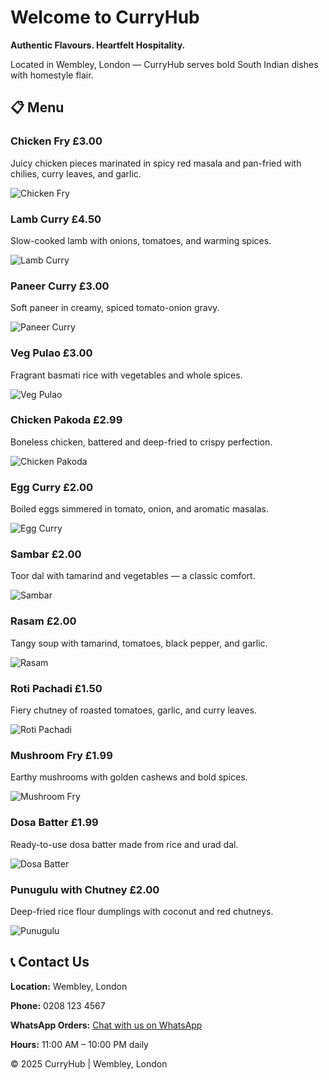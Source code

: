 <!DOCTYPE html>
<html lang="en">
<head>
  <meta charset="UTF-8">
  <meta name="viewport" content="width=device-width, initial-scale=1.0">
  <title>CurryHub</title>
  <link rel="stylesheet" href="styles.css">
</head>
<body>

  <h1>Welcome to CurryHub</h1>
  <p><strong>Authentic Flavours. Heartfelt Hospitality.</strong></p>
  <p>Located in Wembley, London — CurryHub serves bold South Indian dishes with homestyle flair.</p>

  <h2>📋 Menu</h2>

  <div class="menu-item">
    <h3>Chicken Fry <span class="price">£3.00</span></h3>
    <p>Juicy chicken pieces marinated in spicy red masala and pan-fried with chilies, curry leaves, and garlic.</p>
    <img src="images/chicken-fry.jpg" alt="Chicken Fry">
  </div>

  <div class="menu-item">
    <h3>Lamb Curry <span class="price">£4.50</span></h3>
    <p>Slow-cooked lamb with onions, tomatoes, and warming spices.</p>
    <img src="images/lamb-curry.jpg" alt="Lamb Curry">
  </div>

  <div class="menu-item">
    <h3>Paneer Curry <span class="price">£3.00</span></h3>
    <p>Soft paneer in creamy, spiced tomato-onion gravy.</p>
    <img src="images/paneer-curry.jpg" alt="Paneer Curry">
  </div>

  <div class="menu-item">
    <h3>Veg Pulao <span class="price">£3.00</span></h3>
    <p>Fragrant basmati rice with vegetables and whole spices.</p>
    <img src="images/veg-pulao.jpg" alt="Veg Pulao">
  </div>

  <div class="menu-item">
    <h3>Chicken Pakoda <span class="price">£2.99</span></h3>
    <p>Boneless chicken, battered and deep-fried to crispy perfection.</p>
    <img src="images/chicken-pakoda.jpg" alt="Chicken Pakoda">
  </div>

  <div class="menu-item">
    <h3>Egg Curry <span class="price">£2.00</span></h3>
    <p>Boiled eggs simmered in tomato, onion, and aromatic masalas.</p>
    <img src="images/egg-curry.jpg" alt="Egg Curry">
  </div>

  <div class="menu-item">
    <h3>Sambar <span class="price">£2.00</span></h3>
    <p>Toor dal with tamarind and vegetables — a classic comfort.</p>
    <img src="images/sambar.jpg" alt="Sambar">
  </div>

  <div class="menu-item">
    <h3>Rasam <span class="price">£2.00</span></h3>
    <p>Tangy soup with tamarind, tomatoes, black pepper, and garlic.</p>
    <img src="images/rasam.jpg" alt="Rasam">
  </div>

  <div class="menu-item">
    <h3>Roti Pachadi <span class="price">£1.50</span></h3>
    <p>Fiery chutney of roasted tomatoes, garlic, and curry leaves.</p>
    <img src="images/roti-pachadi.jpg" alt="Roti Pachadi">
  </div>

  <div class="menu-item">
    <h3>Mushroom Fry <span class="price">£1.99</span></h3>
    <p>Earthy mushrooms with golden cashews and bold spices.</p>
    <img src="images/mushroom-fry.jpg" alt="Mushroom Fry">
  </div>

  <div class="menu-item">
    <h3>Dosa Batter <span class="price">£1.99</span></h3>
    <p>Ready-to-use dosa batter made from rice and urad dal.</p>
    <img src="images/dosa-batter.jpg" alt="Dosa Batter">
  </div>

  <div class="menu-item">
    <h3>Punugulu with Chutney <span class="price">£2.00</span></h3>
    <p>Deep-fried rice flour dumplings with coconut and red chutneys.</p>
    <img src="images/punugulu.jpg" alt="Punugulu">
  </div>

  <h2>📞 Contact Us</h2>
  <p><strong>Location:</strong> Wembley, London</p>
  <p><strong>Phone:</strong> 0208 123 4567</p>
  <p><strong>WhatsApp Orders:</strong> <a href="https://wa.me/441234567890" target="_blank">Chat with us on WhatsApp</a></p>
  <p><strong>Hours:</strong> 11:00 AM – 10:00 PM daily</p>

  <footer>
    <p>© 2025 CurryHub | Wembley, London</p>
  </footer>

</body>
</html>
